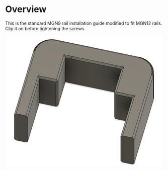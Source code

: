 # Overview

This is the standard MGN9 rail installation guide modified to fit MGN12 rails. Clip it on before tightening the screws. 

![image](./image.png "Model")
